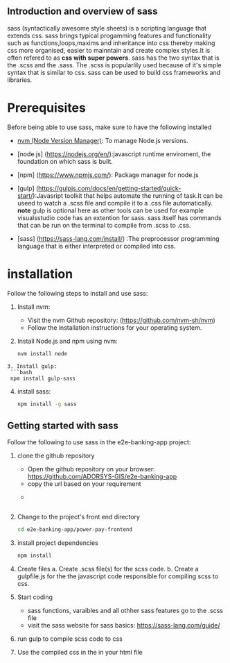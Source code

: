 ## Introduction and overview of sass

sass (syntactically awesome style sheets) is a scripting language that extends css. sass brings typical progamming features and functionality such as functions,loops,maxims and inheritance into css thereby making css more organised, easier to mainntain and create complex styles.It is often refered to as **css with super powers**. sass has the two syntax that is the .scss and the .sass. The .scss is popularlily used because of it's simple syntax that is similar to css. sass can be used to build css frameworks and libraries.

# Prerequisites

Before being able to use sass, make sure to have the following installed

- [nvm (Node Version Manager)](https://github.com/nvm-sh/nvm): To manage Node.js versions.

- [node.js] (https://nodejs.org/en/):javascript runtime enviroment, the foundation on which sass is built.

- [npm] (https://www.npmjs.com/): Package manager for node.js

- [gulp] (https://gulpjs.com/docs/en/getting-started/quick-start/):Javasript toolkit that helps automate the running of task.It can be useed to watch a .scss file and compile it to a .css file automatically.  **note** gulp is optional here as other tools can be used for example visualsstudio code has an extention for sass. sass itself has commands that can be run on the terminal to compile from .scss to .css.

- [sass] (https://sass-lang.com/install/) :The preprocessor programming language that is either interpreted or compiled into css.

# installation
Follow the following steps to install and use sass:

1. Install nvm:
   - Visit the nvm Github repository: (https://github.com/nvm-sh/nvm)
   - Follow the installation instructions for your operating system.

2. Install Node.js and npm using nvm:
   ```bash
   nvm install node
  ```
3. Install gulp:
   ```bash
   npm install gulp-sass
   ```
4. install sass:
    ```bash
    npm install -g sass
    ```

## Getting started with sass

Follow the following to use sass in the e2e-banking-app project:

1. clone the github repository
    - Open the github repository on your browser: https://github.com/ADORSYS-GIS/e2e-banking-app
    - copy the url based on your requirement
    - ```git clone {url}
    ```
2. Change to the project's  front end directory
    ```bash
    cd e2e-banking-app/power-pay-frontend
    ```
3. install project dependencies
    ```bash
    npm install
    ```
4. Create files
    a. Create .scss file(s) for the scss code. 
    b. Create a gulpfile.js for the  the javascript code responsible for compiling scss to css.

5. Start coding 
    - sass functions, varaibles and all othher sass features go to the .scss file
    - visit the sass website for sass basics: https://sass-lang.com/guide/
6. run gulp to compile scss code to css

7. Use the compiled css in the in your html file



